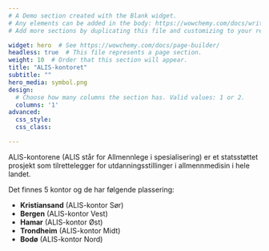 ```yaml
---
# A Demo section created with the Blank widget.
# Any elements can be added in the body: https://wowchemy.com/docs/writing-markdown-latex/
# Add more sections by duplicating this file and customizing to your requirements.

widget: hero  # See https://wowchemy.com/docs/page-builder/
headless: true  # This file represents a page section.
weight: 10  # Order that this section will appear.
title: "ALIS-kontoret"
subtitle: ""
hero_media: symbol.png
design:
  # Choose how many columns the section has. Valid values: 1 or 2.
  columns: '1'
advanced:
  css_style:
  css_class:

---
```


ALIS-kontorene (ALIS står for Allmennlege i spesialisering) er et statsstøttet prosjekt som tilrettelegger for utdanningsstillinger i allmennmedisin i hele landet. 

Det finnes 5 kontor og de har følgende plassering: 
- **Kristiansand** (ALIS-kontor Sør)
- **Bergen** (ALIS-kontor Vest)
- **Hamar** (ALIS-kontor Øst)
- **Trondheim** (ALIS-kontor Midt)
- **Bodø** (ALIS-kontor Nord)